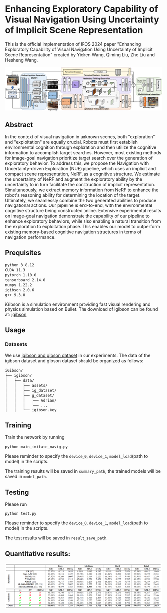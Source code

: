 # Enhancing Exploratory Capability of Visual Navigation Using Uncertainty of Implicit Scene Representation

This is the official implementation of IROS 2024 paper "Enhancing Exploratory Capability of Visual Navigation Using Uncertainty of Implicit Scene Representation" created by Yichen Wang, Qiming Liu, Zhe Liu and Hesheng Wang.

![](doc/network.png)

## Abstract

In the context of visual navigation in unknown scenes, both "exploration" and "exploitation" are equally crucial. Robots must first establish environmental cognition through exploration and then utilize the cognitive information to accomplish target searches. However, most existing methods for image-goal navigation prioritize target search over the generation of exploratory behavior. To address this, we propose the Navigation with Uncertainty-driven Exploration (NUE) pipeline, which uses an implicit and compact scene representation, NeRF, as a cognitive structure. We estimate the uncertainty of NeRF and augment the exploratory ability by the uncertainty to in turn facilitate the construction of implicit representation. Simultaneously, we extract memory information from NeRF to enhance the robot's reasoning ability for determining the location of the target. Ultimately, we seamlessly combine the two generated abilities to produce navigational actions. Our pipeline is end-to-end, with the environmental cognitive structure being constructed online. Extensive experimental results on image-goal navigation demonstrate the capability of our pipeline to enhance exploratory behaviors, while also enabling a natural transition from the exploration to exploitation phase. This enables our model to outperform existing memory-based cognitive navigation structures in terms of navigation performance.

## Prequisites

```
python 3.8.12
CUDA 11.3
pytorch 1.10.0
tensorboard 2.14.0
numpy 1.22.2
igibson 2.0.6
g++ 9.3.0
```
iGibson is a simulation environment providing fast visual rendering and physics simulation based on Bullet. The download of igibson can be found at: [igibson](https://github.com/StanfordVL/iGibson)

## Usage

### Datasets

We use [igibson and gibson dataset](https://stanfordvl.github.io/iGibson/dataset.html) in our experiments. The data of the igibson dataset and gibson dataset should be organized as follows:
```
iGibson/
├── igibson/
│   ├── data/
│   │   ├── assets/
│   │   ├── ig_dataset/
│   │   ├── g_dataset/
│   │   │   ├── Adrian/
│   │   │   └── ...
│   │   └── igibson.key
```

## Training

Train the network by running
```
python main_imitate_navig.py
```
Please reminder to specify the `device_0`, `device_1`, `model_load`(path to model) in the scripts.

The training results will be saved in `summary_path`, the trained models will be saved in `model_path`.

## Testing

Please run
```
python test.py
```
Please reminder to specify the `device_0`, `device_1`, `model_load`(path to model) in the scripts.

The test results will be saved in `result_save_path`.

## Quantitative results:

![](doc/result.png)
